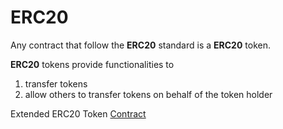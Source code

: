 # ERC20

Any contract that follow the **ERC20** standard is a **ERC20** token.

**ERC20** tokens provide functionalities to

1.  transfer tokens
2.  allow others to transfer tokens on behalf of the token holder

 Extended ERC20 Token [Contract](https://github.com/crypte-1/.sol/blob/main/tokens/ERC20.sol)
